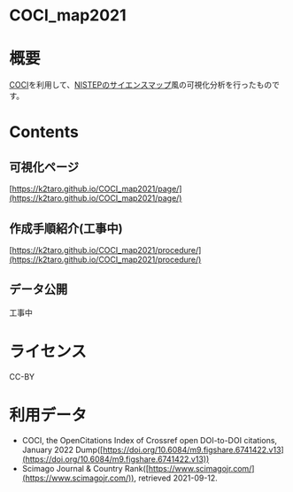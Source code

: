 # COCI_map2021  

# 概要
[COCI](https://opencitations.net/index/coci)を利用して、[NISTEPのサイエンスマップ](https://www.nistep.go.jp/research/science-and-technology-indicators-and-scientometrics/sciencemap)風の可視化分析を行ったものです。  

# Contents  
## 可視化ページ  
[https://k2taro.github.io/COCI_map2021/page/](https://k2taro.github.io/COCI_map2021/page/)

## 作成手順紹介(工事中)
[https://k2taro.github.io/COCI_map2021/procedure/](https://k2taro.github.io/COCI_map2021/procedure/)

## データ公開
工事中


# ライセンス
CC-BY

# 利用データ
- COCI, the OpenCitations Index of Crossref open DOI-to-DOI citations, January 2022 Dump([https://doi.org/10.6084/m9.figshare.6741422.v13](https://doi.org/10.6084/m9.figshare.6741422.v13))
- Scimago Journal & Country Rank([https://www.scimagojr.com/](https://www.scimagojr.com/)), retrieved 2021-09-12.

